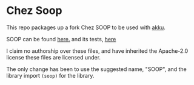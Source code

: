 # Chez Soop

This repo packages up a fork Chez SOOP to be used with [akku](https://akkuscm.org/).

SOOP can be found [here.](https://github.com/cisco/ChezScheme/blob/master/mats/oop.ss)
and its tests, [here](https://github.com/cisco/ChezScheme/blob/master/mats/oop.ms)

I claim no authorship over these files, and have inherited the Apache-2.0 license these files are licensed under.

The only change has been to use the suggested name, "SOOP", and the library import `(soop)` for the library.

